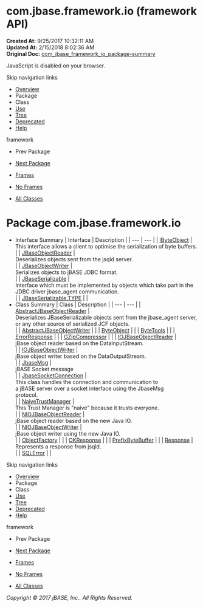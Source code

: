 # com.jbase.framework.io (framework   API)

**Created At:** 9/25/2017 10:32:11 AM  
**Updated At:** 2/15/2018 8:02:36 AM  
**Original Doc:** [com_jbase_framework_io_package-summary](https://docs.jbase.com/39220-io/com_jbase_framework_io_package-summary)  

<!--<br>    try {<br>        if (location.href.indexOf('is-external=true') == -1) {<br>            parent.document.title="com.jbase.framework.io (framework   API)";<br>        }<br>    }<br>    catch(err) {<br>    }<br>//-->
JavaScript is disabled on your browser.

Skip navigation links

- [Overview](../../../../overview-summary.html)
- Package
- Class
- [Use](/39220-io/com_jbase_framework_io_package-use)
- [Tree](/39220-io/com_jbase_framework_io_package-tree)
- [Deprecated](../../../../deprecated-list.html)
- [Help](../../../../help-doc.html)


framework <br>

- Prev Package
- [Next Package](/39221-charset/com_jbase_framework_io_charset_package-summary)


- [Frames](../../../../index.html?com/jbase/framework/io//39220-io/com_jbase_framework_io_package-summary)
- [No Frames](/39220-io/com_jbase_framework_io_package-summary)


- [All Classes](../../../../allclasses-noframe.html)


<!--<br>  allClassesLink = document.getElementById("allclasses\_navbar\_top");<br>  if(window==top) {<br>    allClassesLink.style.display = "block";<br>  }<br>  else {<br>    allClassesLink.style.display = "none";<br>  }<br>  //-->

# Package com.jbase.framework.io

- Interface Summary | Interface | Description |
| --- | --- |
| [IByteObject](/39220-io/com_jbase_framework_io_IByteObject "interface in com.jbase.framework.io") | <br>This interface allows a client to optimise the serialization of byte buffers.<br> |
| [JBaseObjectReader](/39220-io/com_jbase_framework_io_JBaseObjectReader "interface in com.jbase.framework.io") | <br>Deserializes objects sent from the jsqld server.<br> |
| [JBaseObjectWriter](/39220-io/com_jbase_framework_io_JBaseObjectWriter "interface in com.jbase.framework.io") | <br>Serializes objects to jBASE JDBC format.<br> |
| [JBaseSerializable](/39220-io/com_jbase_framework_io_JBaseSerializable "interface in com.jbase.framework.io") | <br>Interface which must be implemented by objects which take part in the<br> JDBC driver  jbase\_agent communication.<br> |
| [JBaseSerializable.TYPE](/39220-io/com_jbase_framework_io_JBaseSerializable.TYPE "interface in com.jbase.framework.io") |   |
- Class Summary | Class | Description |
| --- | --- |
| [AbstractJBaseObjectReader](/39220-io/com_jbase_framework_io_AbstractJBaseObjectReader "class in com.jbase.framework.io") | <br>Deserializes JBaseSerializable objects sent from the jbase\_agent server,<br> or any other source of serialized JCF objects.<br> |
| [AbstractJBaseObjectWriter](/39220-io/com_jbase_framework_io_AbstractJBaseObjectWriter "class in com.jbase.framework.io") |   |
| [ByteObject](/39220-io/com_jbase_framework_io_ByteObject "class in com.jbase.framework.io") |   |
| [ByteTools](/39220-io/com_jbase_framework_io_ByteTools "class in com.jbase.framework.io") |   |
| [ErrorResponse](/39220-io/com_jbase_framework_io_ErrorResponse "class in com.jbase.framework.io") |   |
| [GZipCompressor](/39220-io/com_jbase_framework_io_GZipCompressor "class in com.jbase.framework.io") |   |
| [IOJBaseObjectReader](/39220-io/com_jbase_framework_io_IOJBaseObjectReader "class in com.jbase.framework.io") | <br>jBase object reader based on the DataInputStream.<br> |
| [IOJBaseObjectWriter](/39220-io/com_jbase_framework_io_IOJBaseObjectWriter "class in com.jbase.framework.io") | <br>jBase object writer based on the DataOutputStream.<br> |
| [JbaseMsg](/39220-io/com_jbase_framework_io_JbaseMsg "class in com.jbase.framework.io") | <br>jBASE Socket message<br> |
| [JbaseSocketConnection](/39220-io/com_jbase_framework_io_JbaseSocketConnection "class in com.jbase.framework.io") | <br>This class handles the connection and communication to<br> a jBASE server over a socket interface using the JbaseMsg<br> protocol.<br> |
| [NaiveTrustManager](/39220-io/com_jbase_framework_io_NaiveTrustManager "class in com.jbase.framework.io") | <br>This Trust Manager is "naive" because it trusts everyone.<br> |
| [NIOJBaseObjectReader](/39220-io/com_jbase_framework_io_NIOJBaseObjectReader "class in com.jbase.framework.io") | <br>jBase object reader based on the new Java IO.<br> |
| [NIOJBaseObjectWriter](/39220-io/com_jbase_framework_io_NIOJBaseObjectWriter "class in com.jbase.framework.io") | <br>jBase object writer using the new Java IO.<br> |
| [ObjectFactory](/39220-io/com_jbase_framework_io_ObjectFactory "class in com.jbase.framework.io") |   |
| [OKResponse](/39220-io/com_jbase_framework_io_OKResponse "class in com.jbase.framework.io") |   |
| [PrefixByteBuffer](/39220-io/com_jbase_framework_io_PrefixByteBuffer "class in com.jbase.framework.io") |   |
| [Response](/39220-io/com_jbase_framework_io_Response "class in com.jbase.framework.io") | <br>Represents a response from jsqld.<br> |
| [SQLError](/39220-io/com_jbase_framework_io_SQLError "class in com.jbase.framework.io") |   |

Skip navigation links

- [Overview](../../../../overview-summary.html)
- Package
- Class
- [Use](/39220-io/com_jbase_framework_io_package-use)
- [Tree](/39220-io/com_jbase_framework_io_package-tree)
- [Deprecated](../../../../deprecated-list.html)
- [Help](../../../../help-doc.html)


framework <br>

- Prev Package
- [Next Package](/39221-charset/com_jbase_framework_io_charset_package-summary)


- [Frames](../../../../index.html?com/jbase/framework/io//39220-io/com_jbase_framework_io_package-summary)
- [No Frames](/39220-io/com_jbase_framework_io_package-summary)


- [All Classes](../../../../allclasses-noframe.html)


<!--<br>  allClassesLink = document.getElementById("allclasses\_navbar\_bottom");<br>  if(window==top) {<br>    allClassesLink.style.display = "block";<br>  }<br>  else {<br>    allClassesLink.style.display = "none";<br>  }<br>  //-->

*Copyright © 2017 jBASE, Inc.. All Rights Reserved.*
